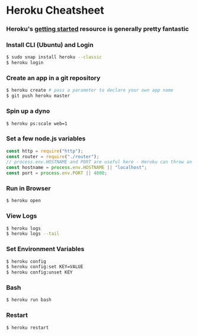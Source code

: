 # Heroku Cheatsheet

### Heroku's [getting started](https://devcenter.heroku.com/articles/getting-started-with-nodejs) resource is generally pretty fantastic

### Install CLI (Ubuntu) and Login

```bash
$ sudo snap install heroku --classic
$ heroku login
```

### Create an app in a git repository

```bash
$ heroku create # pass a parameter to declare your own app name
$ git push heroku master
```

### Spin up a dyno

```bash
$ heroku ps:scale web=1
```

### Set a few node.js variables

```javascript
const http = require("http");
const router = require("./router");
// process.env.HOSTNAME and PORT are useful here - Heroku can throw an error w/o
const hostname = process.env.HOSTNAME || "localhost";
const port = process.env.PORT || 4000;
```

### Run in Browser

```bash
$ heroku open
```

### View Logs

```bash
$ heroku logs
$ heroku logs --tail
```

### Set Environment Variables

```bash
$ heroku config
$ heroku config:set KEY=VALUE
$ heroku config:unset KEY
```

### Bash

```bash
$ heroku run bash
```

### Restart

```
$ heroku restart
```
